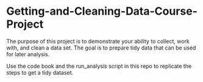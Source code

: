 # Getting-and-Cleaning-Data-Course-Project
The purpose of this project is to demonstrate your ability to collect, work with, and clean a data set. The goal is to prepare tidy data that can be used for later analysis.

Use the code book and the run_analysis script in this repo to replicate the steps to get a tidy dataset.
